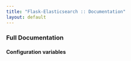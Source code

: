 ```yaml
---
title: "Flask-Elasticsearch :: Documentation"
layout: default
---
```


### Full Documentation

#### Configuration variables
